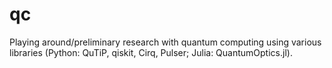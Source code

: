 # qc
Playing around/preliminary research with quantum computing using various libraries (Python: QuTiP, qiskit, Cirq, Pulser; Julia: QuantumOptics.jl).
